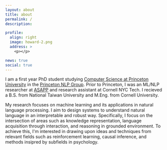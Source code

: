 ```yaml
---
layout: about
title: about
permalink: /
description:

profile:
  align: right
  image: howard-2.png
  address: >
    <p></p>

news: true
social: true
---
```

I am a first year PhD student studying [Computer Science at Princeton University](https://www.cs.princeton.edu/) in the [Princeton NLP Group](https://nlp.cs.princeton.edu/). Prior to Princeton, I was an ML/NLP researcher at <span style="color:#5DADE2">[ASAPP](https://www.asapp.com/platform/applied-research/)</span> and research assistant at Cornell NYC Tech. I recieved a B.S. from National Taiwan University and M.Eng. from Cornell University.

My research focuses on machine learning and its applications in natural language processing. I aim to design systems to understand natural language in an interpretable and robust way. Specifically, I focus on the intersection of areas such as knowledge representation, language acquisition through interaction, and reasoning in grounded environment. To achieve this, I'm interested in drawing upon ideas and techniques from relevant fields such as reinforcement learning, causal inference, and methods insipred by subfields in psychology.

